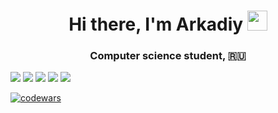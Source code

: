 <h1 align="center">Hi there, I'm Arkadiy</a> 
<img src="https://github.com/blackcater/blackcater/raw/main/images/Hi.gif" height="32"/></h1>
<h3 align="center">Computer science student, 🇷🇺</h3>

![](https://github-profile-summary-cards.vercel.app/api/cards/profile-details?username=ark2016&theme=solarized_dark)
![](https://github-profile-summary-cards.vercel.app/api/cards/most-commit-language?username=ark2016&theme=solarized_dark)
![](https://github-profile-summary-cards.vercel.app/api/cards/repos-per-language?username=ark2016&theme=solarized_dark)
![](https://github-profile-summary-cards.vercel.app/api/cards/stats?username=ark2016&theme=solarized_dark)
![](https://github-profile-summary-cards.vercel.app/api/cards/productive-time?username=ark2016&theme=solarized_dark)

<!--[![Top Langs](https://github-readme-stats.vercel.app/api/top-langs/?username=ark2016&layout=compact)](https://github.com/ark2016/github-readme-stats)-->
<!--[![ark2016's GitHub stats](https://github-readme-stats.vercel.app/api?username=ark2016)](https://github.com/ark2016/github-readme-stats)-->
[![codewars](https://www.codewars.com/users/ark2016/badges/large)](https://www.codewars.com/users/ark2016) 
<!--[![ark2016's LeetCode stats](https://leetcode-stats-six.vercel.app/api?username=ark2016&theme=dark)](https://github.com/ark2016/leetcode-stats)-->
<!--![](https://komarev.com/ghpvc/?username=ark2016)-->
<!--[![ark2016's github activity graph](https://activity-graph.herokuapp.com/graph?username=ark2016)](https://github.com/ark2016/github-readme-activity-graph)-->
<!--[![ark2016 StackOverflow](https://github-readme-stackoverflow.vercel.app/?userID=24993932&layout=compact&theme=dark)](https://stackoverflow.com/users/24993932/ark2016)-->

<!--
### 🔥 GitHub Streak Stats
[![GitHub Streak](https://github-readme-streak-stats.herokuapp.com/?user=ark2016&theme=dark)](https://git.io/streak-stats)

[![trophy](https://github-profile-trophy.vercel.app/?username=ark2016&theme=onedark)](https://github.com/ryo-ma/github-profile-trophy)
-->


<!--
**ark2016/ark2016** is a ✨ _special_ ✨ repository because its `README.md` (this file) appears on your GitHub profile.

Here are some ideas to get you started:

- 🔭 I’m currently working on ...
- 🌱 I’m currently learning ...
- 👯 I’m looking to collaborate on ...
- 🤔 I’m looking for help with ...
- 💬 Ask me about ...
- 📫 How to reach me: ...
- 😄 Pronouns: ...
- ⚡ Fun fact: ...
-->
